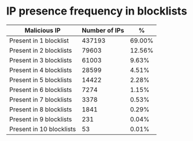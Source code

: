 # IP presence frequency in blocklists
| Malicious IP | Number of IPs | % |
|----|----|----|
| Present in 1 blocklist | 437193 | 69.00% |
| Present in 2 blocklists | 79603 | 12.56% |
| Present in 3 blocklists | 61003 | 9.63% |
| Present in 4 blocklists | 28599 | 4.51% |
| Present in 5 blocklists | 14422 | 2.28% |
| Present in 6 blocklists | 7274 | 1.15% |
| Present in 7 blocklists | 3378 | 0.53% |
| Present in 8 blocklists | 1841 | 0.29% |
| Present in 9 blocklists | 231 | 0.04% |
| Present in 10 blocklists | 53 | 0.01% |
